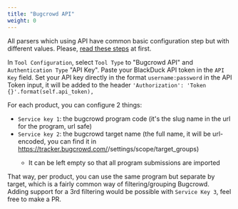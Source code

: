 ```yaml
---
title: "Bugcrowd API"
weight: 0
---
```

All parsers which using API have common basic configuration step but with different values. Please, [read these steps](../) at first.

In `Tool Configuration`, select `Tool Type` to "Bugcrowd API" and `Authentication Type` "API Key".
Paste your BlackDuck API token in the `API Key` field.
Set your API key directly in the format `username:password` in the API Token input, it will be added to the header `'Authorization': 'Token {}'.format(self.api_token),`

For each product, you can configure 2 things:
- `Service key 1`: the bugcrowd program code (it's the slug name in the url for the program, url safe)
- `Service key 2`: the bugcrowd target name (the full name, it will be url-encoded, you can find it in https://tracker.bugcrowd.com/<YOURPROGRAM>/settings/scope/target_groups)
    - It can be left empty so that all program submissions are imported

That way, per product, you can use the same program but separate by target, which is a fairly common way of filtering/grouping Bugcrowd.
Adding support for a 3rd filtering would be possible with `Service Key 3`, feel free to make a PR.

